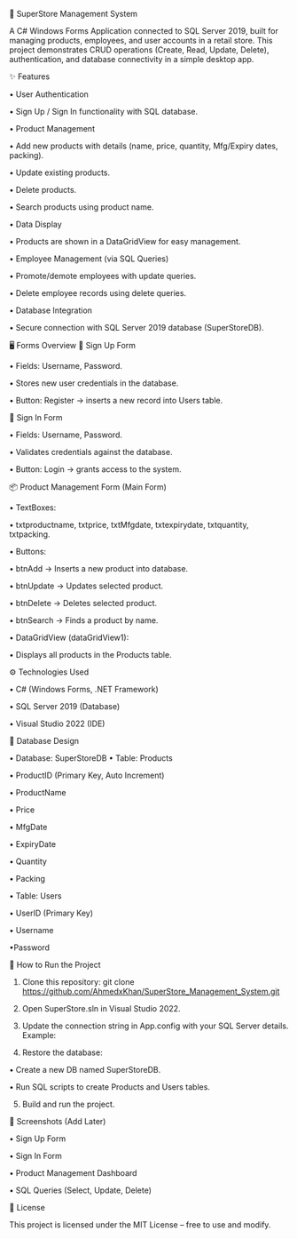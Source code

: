 🛒 SuperStore Management System

A C# Windows Forms Application connected to SQL Server 2019, built for managing products, employees, and user accounts in a retail store.
This project demonstrates CRUD operations (Create, Read, Update, Delete), authentication, and database connectivity in a simple desktop app.

✨ Features

• User Authentication

• Sign Up / Sign In functionality with SQL database.

• Product Management

• Add new products with details (name, price, quantity, Mfg/Expiry dates, packing).

• Update existing products.

• Delete products.

• Search products using product name.

• Data Display

• Products are shown in a DataGridView for easy management.

• Employee Management (via SQL Queries)

• Promote/demote employees with update queries.

• Delete employee records using delete queries.

• Database Integration

• Secure connection with SQL Server 2019 database (SuperStoreDB).

🖥️ Forms Overview
🔑 Sign Up Form

• Fields: Username, Password.

• Stores new user credentials in the database.

• Button: Register → inserts a new record into Users table.

🔐 Sign In Form

• Fields: Username, Password.

• Validates credentials against the database.

• Button: Login → grants access to the system.

📦 Product Management Form (Main Form)

• TextBoxes:

• txtproductname, txtprice, txtMfgdate, txtexpirydate, txtquantity, txtpacking.

• Buttons:

• btnAdd → Inserts a new product into database.

• btnUpdate → Updates selected product.

• btnDelete → Deletes selected product.

• btnSearch → Finds a product by name.

• DataGridView (dataGridView1):

• Displays all products in the Products table.

⚙️ Technologies Used

• C# (Windows Forms, .NET Framework)

• SQL Server 2019 (Database)

• Visual Studio 2022 (IDE)

📂 Database Design

• Database: SuperStoreDB
• Table: Products

• ProductID (Primary Key, Auto Increment)

• ProductName

• Price

• MfgDate

• ExpiryDate

• Quantity

• Packing

• Table: Users

• UserID (Primary Key)

• Username

•Password

🚀 How to Run the Project

1. Clone this repository:
   git clone https://github.com/AhmedxKhan/SuperStore_Management_System.git
   
2. Open SuperStore.sln in Visual Studio 2022.
3. Update the connection string in App.config with your SQL Server details. Example:
   <connectionStrings>
    <add name="SuperStoreDB"
         connectionString="Data Source=.;Initial Catalog=SuperStoreDB;Integrated Security=True"
         providerName="System.Data.SqlClient" />
</connectionStrings>

4. Restore the database:

• Create a new DB named SuperStoreDB.

• Run SQL scripts to create Products and Users tables.

5. Build and run the project.

📸 Screenshots (Add Later)

• Sign Up Form

• Sign In Form

• Product Management Dashboard

• SQL Queries (Select, Update, Delete)

📜 License

This project is licensed under the MIT License – free to use and modify.
